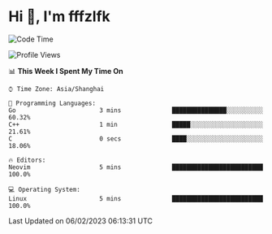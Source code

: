 # Hi 👋, I'm fffzlfk

<!--START_SECTION:waka-->
![Code Time](http://img.shields.io/badge/Code%20Time-40%20hrs%2014%20mins-blue)

![Profile Views](http://img.shields.io/badge/Profile%20Views-4-blue)

📊 **This Week I Spent My Time On** 

```text
⌚︎ Time Zone: Asia/Shanghai

💬 Programming Languages: 
Go                       3 mins              ███████████████░░░░░░░░░░   60.32% 
C++                      1 min               █████░░░░░░░░░░░░░░░░░░░░   21.61% 
C                        0 secs              ████░░░░░░░░░░░░░░░░░░░░░   18.06%

🔥 Editors: 
Neovim                   5 mins              █████████████████████████   100.0%

💻 Operating System: 
Linux                    5 mins              █████████████████████████   100.0%

```


 Last Updated on 06/02/2023 06:13:31 UTC
<!--END_SECTION:waka-->

